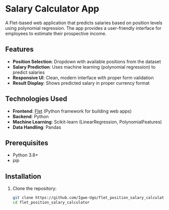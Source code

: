# Salary Calculator App

A Flet-based web application that predicts salaries based on position levels using polynomial regression. The app provides a user-friendly interface for employees to estimate their prospective income.

## Features

- **Position Selection**: Dropdown with available positions from the dataset
- **Salary Prediction**: Uses machine learning (polynomial regression) to predict salaries
- **Responsive UI**: Clean, modern interface with proper form validation
- **Result Display**: Shows predicted salary in proper currency format

## Technologies Used

- **Frontend**: [Flet](https://flet.dev/) (Python framework for building web apps)
- **Backend**: Python
- **Machine Learning**: Scikit-learn (LinearRegression, PolynomialFeatures)
- **Data Handling**: Pandas

## Prerequisites

- Python 3.8+
- pip

## Installation

1. Clone the repository:
   ```bash
   git clone https://github.com/Igwe-Ugo/flet_position_salary_calculator
   cd flet_position_salary_calculator

